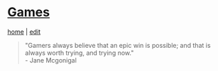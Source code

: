 # [Games](https://alwinwoo.github.io/pages/games.html)
[home](https://alwinwoo.github.io/) | [edit](https://github.com/alwinwoo/alwinwoo.github.io/edit/master/pages/games.md)

> "Gamers always believe that an epic win is possible; and that is always worth trying, and trying now."<br>- Jane Mcgonigal
